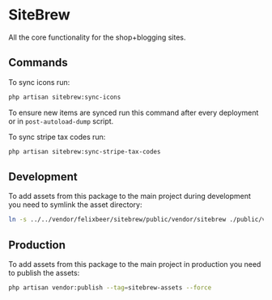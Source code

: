 # SiteBrew

All the core functionality for the shop+blogging sites.

## Commands

To sync icons run:

```bash
php artisan sitebrew:sync-icons
```

To ensure new items are synced run this command after every deployment or in ``post-autoload-dump`` script.


To sync stripe tax codes run:

```bash
php artisan sitebrew:sync-stripe-tax-codes
```

## Development
To add assets from this package to the main project during development you need to symlink the asset directory:
```bash
ln -s ../../vendor/felixbeer/sitebrew/public/vendor/sitebrew ./public/vendor/sitebrew
```

## Production
To add assets from this package to the main project in production you need to publish the assets:
```bash
php artisan vendor:publish --tag=sitebrew-assets --force
```